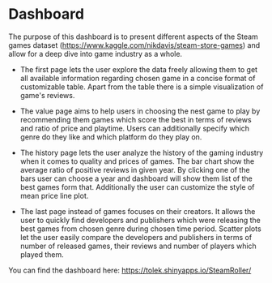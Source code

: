 # Dashboard

The purpose of this dashboard is to present different aspects of the Steam games dataset (<https://www.kaggle.com/nikdavis/steam-store-games>) and allow for a deep dive into game industry as a whole.

+ The first page lets the user explore the data freely allowing them to get all available information regarding chosen game in a concise format of customizable table. Apart from the table there is a simple visualization of game's reviews.

+ The value page aims to help users in choosing the nest game to play by recommending them games which score the best in terms of reviews and ratio of price and playtime. Users can additionally specify which genre do they like and which platform do they play on.

+ The history page lets the user analyze the history of the gaming industry when it comes to quality and prices of games. The bar chart show the average ratio of positive reviews in given year. By clicking one of the bars user can choose a year and dashboard will show them list of the best games form that. Additionally the user can customize the style of mean price line plot.

+ The last page instead of games focuses on their creators. It allows the user to quickly find developers and publishers which were releasing the best games from chosen genre during chosen time period. Scatter plots let the user easily compare the developers and publishers in terms of number of released games, their reviews and number of players which played them.

You can find the dashboard here:
<https://tolek.shinyapps.io/SteamRoller/>
